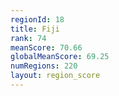 ```yaml
---
regionId: 18
title: Fiji
rank: 74
meanScore: 70.66
globalMeanScore: 69.25
numRegions: 220
layout: region_score
---
```

